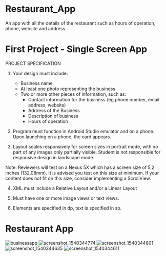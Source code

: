 # Restaurant_App
An app with all the details of the restaurant such as hours of operation, phone, website and address

# First Project - Single Screen App

PROJECT SPECIFICATION

1. Your design must include:
     - Business name
     - At least one photo representing the business
     - Two or more other pieces of information, such as:
          - Contact information for the business (eg phone number, email address, website)
          - Address of the Business
          - Description of business
          - Hours of operation


2. Program must function in Android Studio emulator and on a phone. Upon launching on a phone, the card appears.


3. Layout scales responsively for screen sizes in portrait mode, with no part of any images only partially visible. Student is not responsible for responsive design in landscape mode.


Note: Reviewers will test on a Nexus 5X which has a screen size of 5.2 inches (132.08mm). It is advised you test on this size at minimum. If your content does not fit on this size, consider implementing a ScrollView.


4. XML must include a Relative Layout and/or a Linear Layout


5. Must have one or more image views or text views.


6. Elements are specified in dp, text is specified in sp.



# Restaurant App

![businessapp](https://user-images.githubusercontent.com/38148871/47393982-3173ca80-d6ef-11e8-9391-6efba7793f3b.png)
![screenshot_1540344774](https://user-images.githubusercontent.com/38148871/47400573-bbca2780-d70b-11e8-8767-0834a2b0c5ba.png)
![screenshot_1540344801](https://user-images.githubusercontent.com/38148871/47400582-c5538f80-d70b-11e8-8d34-2c0982994a15.png)
![screenshot_1540344635](https://user-images.githubusercontent.com/38148871/47400591-cd133400-d70b-11e8-850c-65ee28359a6b.png)
![screenshot_1540344611](https://user-images.githubusercontent.com/38148871/47400598-d6040580-d70b-11e8-895e-7daf55888aec.png)

